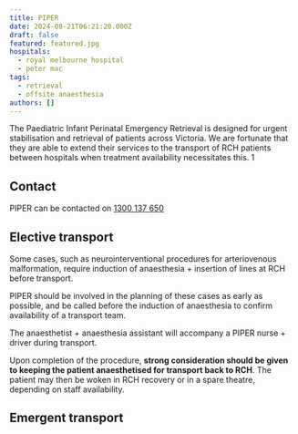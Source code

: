 ```yaml
---
title: PIPER
date: 2024-08-21T06:21:20.000Z
draft: false
featured: featured.jpg
hospitals:
  - royal melbourne hospital
  - peter mac
tags:
  - retrieval
  - offsite anaesthesia
authors: []
---
```

The Paediatric Infant Perinatal Emergency Retrieval is designed for urgent stabilisation and retrieval of patients across Victoria. We are fortunate that they are able to extend their services to the transport of RCH patients between hospitals when treatment availability necessitates this. 1

## Contact

PIPER can be contacted on [1300 137 650](tel:1300137650)

## Elective transport

Some cases, such as neurointerventional procedures for arteriovenous malformation, require induction of anaesthesia + insertion of lines at RCH before transport.

PIPER should be involved in the planning of these cases as early as possible, and be called before the induction of anaesthesia to confirm availability of a transport team.

The anaesthetist + anaesthesia assistant will accompany a PIPER nurse + driver during transport.

Upon completion of the procedure, **strong consideration should be given to keeping the patient anaesthetised for transport back to RCH**. The patient may then be woken in RCH recovery or in a spare theatre, depending on staff availability.

## Emergent transport
